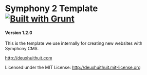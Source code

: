 # Symphony 2 Template [![Built with Grunt](https://cdn.gruntjs.com/builtwith.png)](http://gruntjs.com/)

#### Version 1.2.0

This is the template we use internally for creating new websites with Symphony CMS.

<http://deuxhuithuit.com>

Licensed under the MIT License: <http://deuxhuithuit.mit-license.org>